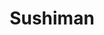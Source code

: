 ---
layout: place
title: "Sushiman"
permalink: /hawaii/honolulu/sushiman.html
stateAbbr: HI
stateName: Hawaii
cityName: Honolulu
place_id: ChIJb4ZEeYoSAHwRf-Dv0zp15MY
photos:
  - name: >-
      places/ChIJb4ZEeYoSAHwRf-Dv0zp15MY/photos/AeeoHcKtxoqtXtza6K0pJK8UTFMwA20xOrcd7hSYZ2W_S0oMR30Goqhmw4Ttx0vjanFFvSC926pCVJMIK1Lhjef_-2VmbM9q_TXiTP4T_yFKvu7YG9M8vh7feV2gHd3vWG-B6921ufIIeXSF8bnAv5CNEksunwJNqJA5PhJ6FSTO9ZH4ubOdx6Ku3gIvolqxo_sVFw6jgao5Il9-5z6tglJAN29Q0ZH5mF28qQ_wP_Fsd2mZG2oLeP9lL-USDizwSQl5ACe0jsmkqHysbxHJE5_ze6hVwiBXHZ5Bb3oIShKpc4_9qsYI_F7nrIVbdxBTyRz_ACiiKcUf6JAATibF7KrU3KvHTqaBzHyOB4tGvO61DC7olKP_YiVvlF3-VLJKlsa2me2mQi4zw-PR_Dela5yBQYfN2dBUxSK7wph2J-I9DgM
    widthPx: 1920
    heightPx: 1080
    authorAttributions:
      - displayName: Oleg Garifullin
        uri: https://maps.google.com/maps/contrib/113177410817132352739
        photoUri: >-
          https://lh3.googleusercontent.com/a-/ALV-UjUtPu0afmD1JVsw6iG57bvkfvfamWrX0aRAJdjo4xyLaZwmTKsxaw=s100-p-k-no-mo
    flagContentUri: >-
      https://www.google.com/local/imagery/report/?cb_client=maps_api_places.places_api&image_key=!1e10!2sCIHM0ogKEICAgICk_urZIQ&hl=en-US
    googleMapsUri: >-
      https://www.google.com/maps/place//data=!3m4!1e2!3m2!1sCIHM0ogKEICAgICk_urZIQ!2e10!4m2!3m1!1s0x7c00128a7944866f:0xc6e4753ad3efe07f
  - name: >-
      places/ChIJb4ZEeYoSAHwRf-Dv0zp15MY/photos/AeeoHcLBBEbhoVZXImzosumXVsnJ8kbFAR2eZnGo5KitjmrS4S0nGJIE8QHnUZ0U5gUggMAyAVBDelUf4XU-2SMmdr65f4VwRJql1l1a7loP_R4GMGhihmJBg_7pKtFLgwOzhUUT1C_SZB9mIqZxgmEawIu-0YTmieelcJMKJk5QXp9rg34jOXrDjuJsVj5F8NG_GAnhTU0hizjcJmmqnLyqAkuX0jXA0qxkXmjC0ifTSVWAM07bQEahJZFnhOPo4Ns4-GOPdlc-UWw1M9ip4JNQY-WHjRw0H4Xq9-VNsgDRxYOMdryHB_0ZjgkKeUCWK__gsm6fndz1dIB38nBLAy9_daXeEZcel6vdY5KJMhmdIPItOKnLUb9SWeQaHqHJyY4la1aSa9mJCMSAMlTsQyI7v7c9Uik1K47uo2GQzrRPrreLKDFK
    widthPx: 4000
    heightPx: 3000
    authorAttributions:
      - displayName: Darren O
        uri: https://maps.google.com/maps/contrib/100890089579568517214
        photoUri: >-
          https://lh3.googleusercontent.com/a/ACg8ocJMWbe0n97ZukWZDYJqqur9FmauHWhj_6mlgC70jEloGTv9dmA=s100-p-k-no-mo
    flagContentUri: >-
      https://www.google.com/local/imagery/report/?cb_client=maps_api_places.places_api&image_key=!1e10!2sCIHM0ogKEICAgICfz7CE4wE&hl=en-US
    googleMapsUri: >-
      https://www.google.com/maps/place//data=!3m4!1e2!3m2!1sCIHM0ogKEICAgICfz7CE4wE!2e10!4m2!3m1!1s0x7c00128a7944866f:0xc6e4753ad3efe07f
  - name: >-
      places/ChIJb4ZEeYoSAHwRf-Dv0zp15MY/photos/AeeoHcJo9HEYG6K8ITH8Vp_bTUch5LyoeX_VhwOndHLFLDW1sptfLrHpN32nRAhnARnhusrGWKV1mEzl8tAR6RI6WRDfdK9SE78Ye_tKJqCLfzhAh_c7tClsO-CBQyLHFdUboR7ZHrxZ5AciQkgr5tkO__esrtul1G5ovgbJcsPFv9ERXgneElMT0w9g_txiI1BOQW-eaRXeXJ77-s-1n-q7h_LisYsf8Kmo_Uk9pUS8FWjXS2jT0iwUw46g7IggT71MXwLp38QPQsL6B4tf11pvfdTCVnYFOE1_dJWXjQF2bL8mNhszgmT7gnwq5i0S8tih9yKEeRm5MVP9d7hGtgz1GvbEdmdUckuxbHQfjZnaa7EwbrEijNSfO5YdbtpL1Np8k38OKtdZwr8JBmbfhsjXCTlSw3TUdim0u3ZYUOXoEDnaRg
    widthPx: 3072
    heightPx: 4080
    authorAttributions:
      - displayName: Chad
        uri: https://maps.google.com/maps/contrib/115439652712834772208
        photoUri: >-
          https://lh3.googleusercontent.com/a-/ALV-UjXWAh7IQ-37-_AjODh48YXAEZ6TbPmFAZUKwUFxDDDyeZFywwEF=s100-p-k-no-mo
    flagContentUri: >-
      https://www.google.com/local/imagery/report/?cb_client=maps_api_places.places_api&image_key=!1e10!2sCIHM0ogKEICAgIC9q_XxUQ&hl=en-US
    googleMapsUri: >-
      https://www.google.com/maps/place//data=!3m4!1e2!3m2!1sCIHM0ogKEICAgIC9q_XxUQ!2e10!4m2!3m1!1s0x7c00128a7944866f:0xc6e4753ad3efe07f
  - name: >-
      places/ChIJb4ZEeYoSAHwRf-Dv0zp15MY/photos/AeeoHcL2E2xSe6u1XaB3iMTBD40kazjxUNBKqwZuOj2kUwyMidWicKDZ4aXITcX8A6DVqcIHE1InG-aRn-TS_tcdbsfHwPektNQDQO-0eI_QZpDGvEdf4x0kzRsaphwbHHLsx0z12_Dhf5fADTU__2HbPtXwnxVL5Ahit-Yy5ZAKoKqsB4AsXZ8PCUkdQEBm3OdClW45w5g4JuSmNJ4GO9ZO8cdU6J1XCG7UX3dbHLEyklZc9cEXe6T-ObIAuuv1YpVUWS_Ed0WyxsBj9ZPbId6Zlb498Y_c2iAsulGUJNynEo_qB53uP7eAFtgIDjgcoJHhONl8Mv1SvJvqATVKpqLEbA7kO9go2XWO0DOWc33wfpgX_q-4TaV4xKPKTKaGVLw9XOtu026vm4QULyL-1H3XI-jWF09EMaeu0V3-ENzZZxg
    widthPx: 3024
    heightPx: 4032
    authorAttributions:
      - displayName: Krausey
        uri: https://maps.google.com/maps/contrib/110647239084342571043
        photoUri: >-
          https://lh3.googleusercontent.com/a-/ALV-UjWVD5zur8HGRLpOwHjUdFBg9mSFZ0_S7IpM1Y74WCK2TAhYft05=s100-p-k-no-mo
    flagContentUri: >-
      https://www.google.com/local/imagery/report/?cb_client=maps_api_places.places_api&image_key=!1e10!2sCIHM0ogKEICAgIDF4e-TFQ&hl=en-US
    googleMapsUri: >-
      https://www.google.com/maps/place//data=!3m4!1e2!3m2!1sCIHM0ogKEICAgIDF4e-TFQ!2e10!4m2!3m1!1s0x7c00128a7944866f:0xc6e4753ad3efe07f
  - name: >-
      places/ChIJb4ZEeYoSAHwRf-Dv0zp15MY/photos/AeeoHcIPcsMUZgHf3A4PEaOMk5JYOCH4dXBtjP-MbMzH_UMseCePRgy_S5g0qJJKunZrJ__zpQFFC6S9iR3Swni16P0Gqyxavlzb1X7wDxv4pIZuvt6ALDwC8IOOMv3CAVgTj3UgNIpNEIcXv8k8xbx9huHJW5ZAgHUcMpzqUJXnB2gD4My674xmV34ROVctxfj4c9ndED1Tnv3DGXBVn22PXrHrfhW32-GgSsnF1ybfE3yrnsMoxD8gRnu-caMH0cDXWUDZ6Xzugeu7aN7doNTobv53heyPylC_UT656AZ5yAFanqZQXbAOvcr9xL7LvrzIgUSHSRnLI9K3lpc-Up4xeFIFBDETuI-1QsYlWP8VTDmAVXMxoWE5JT5-ZKbMldhw_BYYe2h2W69jtJixc2HdrhNbggC4EVZtWxaNrFiiUWree-fS
    widthPx: 3600
    heightPx: 4800
    authorAttributions:
      - displayName: Patti King
        uri: https://maps.google.com/maps/contrib/114966269013430591072
        photoUri: >-
          https://lh3.googleusercontent.com/a-/ALV-UjVnoAdDveGg1dM1qXT1a5oCDpWzMEqXPDNj9UeU97qDMZ_1MO0=s100-p-k-no-mo
    flagContentUri: >-
      https://www.google.com/local/imagery/report/?cb_client=maps_api_places.places_api&image_key=!1e10!2sCIHM0ogKEICAgICkttWUnwE&hl=en-US
    googleMapsUri: >-
      https://www.google.com/maps/place//data=!3m4!1e2!3m2!1sCIHM0ogKEICAgICkttWUnwE!2e10!4m2!3m1!1s0x7c00128a7944866f:0xc6e4753ad3efe07f
  - name: >-
      places/ChIJb4ZEeYoSAHwRf-Dv0zp15MY/photos/AeeoHcKFjVwl_o09SIKfE2ryazHZOGY9ZC_4uSZ93OBejET2NQBnMSTE08eKLuMo8sN-W_yia1r8Pccr3hxEhCpO42wc7vo9TWuUpE69guu-xN1WPWElRRjjQD078FCf0dfIxNQzh6XV6ro077zx6nBqvMOReL1xGZvBGfVzU_00S5P2rBMQfhezPE4FKAe1VwHwU6t9wFYjrwneI9U2J8icgDRKZM8KRMnC2jsaB4zvTwfvShlOM4S2Ed4cBarm8G62Yx7uFX2V84m3Xv01-BptMFf6W9YUgu8yiD_mtew3HcpU3YbSCyJTG-R552P7J9skkaNkPdKbbjTj6loZtSHMK8geUxuySY4l1qejs0NUbQe7-I-y4p-mZASzbeIRenQ4Qb3UZVpembPSD7Cx9sIO64Oncy9312Xdnmb9PIVSG2M
    widthPx: 4032
    heightPx: 1960
    authorAttributions:
      - displayName: Darren O
        uri: https://maps.google.com/maps/contrib/100890089579568517214
        photoUri: >-
          https://lh3.googleusercontent.com/a/ACg8ocJMWbe0n97ZukWZDYJqqur9FmauHWhj_6mlgC70jEloGTv9dmA=s100-p-k-no-mo
    flagContentUri: >-
      https://www.google.com/local/imagery/report/?cb_client=maps_api_places.places_api&image_key=!1e10!2sCIHM0ogKEICAgID8v7DYcw&hl=en-US
    googleMapsUri: >-
      https://www.google.com/maps/place//data=!3m4!1e2!3m2!1sCIHM0ogKEICAgID8v7DYcw!2e10!4m2!3m1!1s0x7c00128a7944866f:0xc6e4753ad3efe07f
  - name: >-
      places/ChIJb4ZEeYoSAHwRf-Dv0zp15MY/photos/AeeoHcJRMvzFk2SyqWdk_cx61qWhlisZg7f37lzUYID39A_dMPnZDzQq4v3eTjLYA6NcUIWiPzGACnIJj0JJIB6QzDx0Nd8EJOB02q87nK_iJm5RXJ92UuwIGk999Cxe5cUrgbJnkYz6v9j6Wqtf3bN0auUyrENXc6Ga0h4pdmUd4aIkkk4Uidp74iW-wN_kHFknuQKOi1vJNZfYCUYasaBbjVw-jJ7dTZNK9Dxvj9NenCnoGBdhzJRbttxwQ77hrF3P7BqdLmrSOj9Xmk8gGt2yt2xt7xhLruWKv4nq8AWE2bWB4FDeAAAagupedrEX3TXqTS2Ktx808l7IImoZbVtqYNC9Iy9WDL-MJdryyvDvkCXISJvuffgCupA-OhRRz71tBZP0Zri0ipaicTawxJvIYVVw0m76TLFFqZcC4f87YywH5Fie
    widthPx: 3024
    heightPx: 4032
    authorAttributions:
      - displayName: Hillary Juliette
        uri: https://maps.google.com/maps/contrib/114935333525561047951
        photoUri: >-
          https://lh3.googleusercontent.com/a-/ALV-UjXEIDLd7iRWCyYoVKlcYh1lNHIDdBhtu83omtRSZNNLGmrQ0xETfg=s100-p-k-no-mo
    flagContentUri: >-
      https://www.google.com/local/imagery/report/?cb_client=maps_api_places.places_api&image_key=!1e10!2sCIHM0ogKEICAgIDJ2Jeh5wE&hl=en-US
    googleMapsUri: >-
      https://www.google.com/maps/place//data=!3m4!1e2!3m2!1sCIHM0ogKEICAgIDJ2Jeh5wE!2e10!4m2!3m1!1s0x7c00128a7944866f:0xc6e4753ad3efe07f
  - name: >-
      places/ChIJb4ZEeYoSAHwRf-Dv0zp15MY/photos/AeeoHcKrIjd85tkYf7kpyVwNmuGfHXGdeOdhe85FTxU-NMv20RdW6OnoJqmWZTPo1tnLcKfm5kHIQ9I0N3YUxpp6QzAtKtNMxxczt8f3KLOOa0sn7essubUoRtlb4M7pVBXSn42j-0eGrxyvQfF0vRyPCZOAAiGmTG8O-xoHCOa8R9q3ViYM5qHDua5OUVvK1oJ31Ye3q7XB3ViBvlgRS9PdhmVbXDUiDoUtt30kGnQQdPxrOH_0Me3bnC1Mpq5UA-xd9x8wiCu0uOluZ0y3lVvvnawIWCrKQ8QzFpdj887omZeqa72s7TYKsfdKUleTFCXoCysYB3vL3DO_AeL1U_475gUc_3xu6f3bcUJfOaUcpxjkMXj0P8lu8m3wcn3JmfGe7n6q26Xy6Y7KHwjW1Y-y9TiOmwoiFl5Oz5ulfMfm9tVDAL9G
    widthPx: 4032
    heightPx: 3024
    authorAttributions:
      - displayName: Kash
        uri: https://maps.google.com/maps/contrib/117832211790990177983
        photoUri: >-
          https://lh3.googleusercontent.com/a/ACg8ocIZ-HDLQirU6HJ3p4TTcXOBh63LVy55kzubZMxT-oHFerTkdoV7=s100-p-k-no-mo
    flagContentUri: >-
      https://www.google.com/local/imagery/report/?cb_client=maps_api_places.places_api&image_key=!1e10!2sCIHM0ogKEICAgICkxeSkjwE&hl=en-US
    googleMapsUri: >-
      https://www.google.com/maps/place//data=!3m4!1e2!3m2!1sCIHM0ogKEICAgICkxeSkjwE!2e10!4m2!3m1!1s0x7c00128a7944866f:0xc6e4753ad3efe07f
  - name: >-
      places/ChIJb4ZEeYoSAHwRf-Dv0zp15MY/photos/AeeoHcKzNwB5U_SMZd77SkfdnclYaOrajh3GKBKtZG8LJOQDCBAcqAouW0VC1Hzg_upkr1e4Vi05s5SgHFugiP3x7nXYh0d-ksE1zRK63-PBwYyPPFbVMouTencx6a7FKXqnlG1FtNeDan8E6rJtD_zVIFOmD4b2OPBvMrDpC1jkY6MbvlQCDdrgA6qKQ1O9YmW7OmOL8zsZcm2IRdLmapa3PnLh2BM9dHh4XLFOl85uUo1PJ2X19tscZIwdBkPIQfCnH9vIYGNzzqsG4GsMJdFi4WIQfVa94Ymqaq9EcqraJ4OgvynibmDwdZShMfKI8e2vcKJdkCQbVZLjRiauDufzGSvICYk44OToIdTu7ahF5crB2YSeVYZfAjZAj0cOU2xGNA8K3AUHrxt8jYH-0ntndC1GwL71M1fLbGF_HIrX3EsY4kw
    widthPx: 3024
    heightPx: 4032
    authorAttributions:
      - displayName: Krausey
        uri: https://maps.google.com/maps/contrib/110647239084342571043
        photoUri: >-
          https://lh3.googleusercontent.com/a-/ALV-UjWVD5zur8HGRLpOwHjUdFBg9mSFZ0_S7IpM1Y74WCK2TAhYft05=s100-p-k-no-mo
    flagContentUri: >-
      https://www.google.com/local/imagery/report/?cb_client=maps_api_places.places_api&image_key=!1e10!2sCIHM0ogKEICAgIDF4e-T5QE&hl=en-US
    googleMapsUri: >-
      https://www.google.com/maps/place//data=!3m4!1e2!3m2!1sCIHM0ogKEICAgIDF4e-T5QE!2e10!4m2!3m1!1s0x7c00128a7944866f:0xc6e4753ad3efe07f
  - name: >-
      places/ChIJb4ZEeYoSAHwRf-Dv0zp15MY/photos/AeeoHcLza5c-NutIG28fo7IW8Fdnuap3el2qI6IQuXmn2INJyzkXmRgaumD-O0iGTE1S7ovJcNz2EKD1xoIkyh45oHDvHT-kD6kyAMxjfa_qO746ALqpWFu1qpZiV-7nawDWKiEorzeIqyKh878yz5d_VVtZnx8m8voPXM6MY_6_sUN3rbymPhnUWCWqvvjY-qF4zFYga4af8es895NwREssyIbWKC4pQgo8cAy-KhtP0f0ZstGrDvu_XNVs_r2WTjgoqfdU4oK8wJ5WjKLcuDB1ntsQgm3QcEhgWyDaZQMLaB99uFuF9VIduqbCjfpZh_Vp77HhqPHkFchthQnI47mYU0_3SttJyAhz12J352CXEljdkNqVdnzxIHP9VEztRZLYgYlSCCzLvskLoIQHu0B7N5OIxL2y5TqdgHO4ydi3aTBmxfLJ
    widthPx: 4032
    heightPx: 3024
    authorAttributions:
      - displayName: Alan
        uri: https://maps.google.com/maps/contrib/110737377439752127477
        photoUri: >-
          https://lh3.googleusercontent.com/a/ACg8ocKFi1D1Wt4DnuiikItUPNLj8J4Fx44uXSqz-9CiwbbN36ARKQ=s100-p-k-no-mo
    flagContentUri: >-
      https://www.google.com/local/imagery/report/?cb_client=maps_api_places.places_api&image_key=!1e10!2sCIHM0ogKEICAgICs-bnM6QE&hl=en-US
    googleMapsUri: >-
      https://www.google.com/maps/place//data=!3m4!1e2!3m2!1sCIHM0ogKEICAgICs-bnM6QE!2e10!4m2!3m1!1s0x7c00128a7944866f:0xc6e4753ad3efe07f
address: '333 Keahole St # 2C2, Honolulu, HI 96825, USA'
street: '333 Keahole St # 2C2'
city: Honolulu
state: HI
zip: '96825'
country: USA
neighborhood: Hawaii Kai
latitude: '21.282982'
longitude: '-157.710744'
accessibility_options:
  wheelchairAccessibleParking: true
  wheelchairAccessibleEntrance: true
business_status: OPERATIONAL
name: Sushiman
google_maps_links:
  directionsUri: >-
    https://www.google.com/maps/dir//''/data=!4m7!4m6!1m1!4e2!1m2!1m1!1s0x7c00128a7944866f:0xc6e4753ad3efe07f!3e0
  placeUri: https://maps.google.com/?cid=14331708809724027007
  writeAReviewUri: >-
    https://www.google.com/maps/place//data=!4m3!3m2!1s0x7c00128a7944866f:0xc6e4753ad3efe07f!12e1
  reviewsUri: >-
    https://www.google.com/maps/place//data=!4m4!3m3!1s0x7c00128a7944866f:0xc6e4753ad3efe07f!9m1!1b1
  photosUri: >-
    https://www.google.com/maps/place//data=!4m3!3m2!1s0x7c00128a7944866f:0xc6e4753ad3efe07f!10e5
primary_type: Sushi Restaurant
opening_hours:
  regular: null
  current: null
secondary_opening_hours:
  regular:
    weekdayDescriptions: null
    type: null
  current:
    weekdayDescriptions: null
    type: null
phone: null
price_level: null
price_range: null
rating: null
rating_count: 0
website: null
description: null
reviews: null
parking_options: null
payment_options: null
allow_dogs: null
curbside_pickup: null
delivery: null
dine_in: null
good_for_children: null
good_for_groups: null
good_for_sports: null
live_music: null
menu_for_children: null
outdoor_seating: null
reservable: null
restroom: null
serves_beer: null
serves_breakfast: null
serves_brunch: null
serves_cocktails: null
serves_coffee: null
serves_dinner: null
serves_dessert: null
serves_lunch: null
serves_vegetarian_food: null
serves_wine: null
takeout: null
slug: Sushiman

---